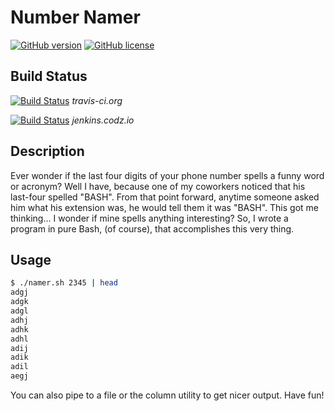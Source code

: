 # Number Namer
[![GitHub version](https://badge.fury.io/gh/codrcodz%2Fnumber-namer.svg)](https://badge.fury.io/gh/codrcodz%2Fnumber-namer)
[![GitHub license](https://img.shields.io/badge/license-MIT-blue.svg)](https://raw.githubusercontent.com/codrcodz/number-namer/master/LICENSE)

## Build Status
[![Build Status](https://travis-ci.org/codrcodz/number-namer.svg?branch=master)](https://travis-ci.org/codrcodz/number-namer) _travis-ci.org_

[![Build Status](http://jenkins.codz.io/buildStatus/icon?job=codrcodz/number-namer/master)](http://jenkins.codz.io/job/codrcodz/number-namer/master) _jenkins.codz.io_

## Description
Ever wonder if the last four digits of your phone number spells a funny word or acronym?  Well I have, because one of my coworkers noticed that his last-four spelled "BASH".  From that point forward, anytime someone asked him what his extension was, he would tell them it was "BASH".  This got me thinking... I wonder if mine spells anything interesting?  So, I wrote a program in pure Bash, (of course), that accomplishes this very thing.

## Usage

```bash
$ ./namer.sh 2345 | head
adgj
adgk
adgl
adhj
adhk
adhl
adij
adik
adil
aegj
```
You can also pipe to a file or the column utility to get nicer output. Have fun!



